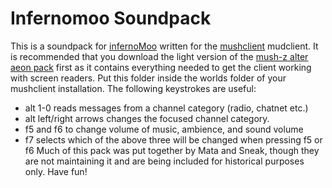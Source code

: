 # Infernomoo Soundpack
This is a soundpack for [infernoMoo](https://www.mudconnect.com/cgi-bin/search.cgi?mode=mud_listing&mud=InfernoMOO) written for the [mushclient](http://www.gammon.com.au/downloads/dlmushclient.htm) mudclient. It is recommended that you download the light version of the [mush-z alter aeon pack](http://download.mush-z.com/alter-aeon-mush-z-lite.exe) first as it contains everything needed to get the client working with screen readers. Put this folder inside the worlds folder of your mushclient installation. The following keystrokes are useful:
* alt 1-0 reads messages from a channel category (radio, chatnet etc.)
* alt left/right arrows changes the focused channel category.
* f5 and f6 to change volume of music, ambience, and sound volume
* f7 selects which of the above three will be changed when pressing f5 or f6
Much of this pack was put together by Mata and Sneak, though they are not maintaining it and are being included for historical purposes only.
Have fun!
